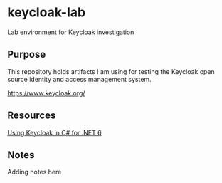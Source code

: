 # keycloak-lab
Lab environment for Keycloak investigation

## Purpose
This repository holds artifacts I am using for testing the Keycloak open source identity and access management system.

https://www.keycloak.org/

## Resources

[Using Keycloak in C# for .NET 6](https://nikiforovall.github.io/aspnetcore/dotnet/2022/08/24/dotnet-keycloak-auth.html)

## Notes
Adding notes here